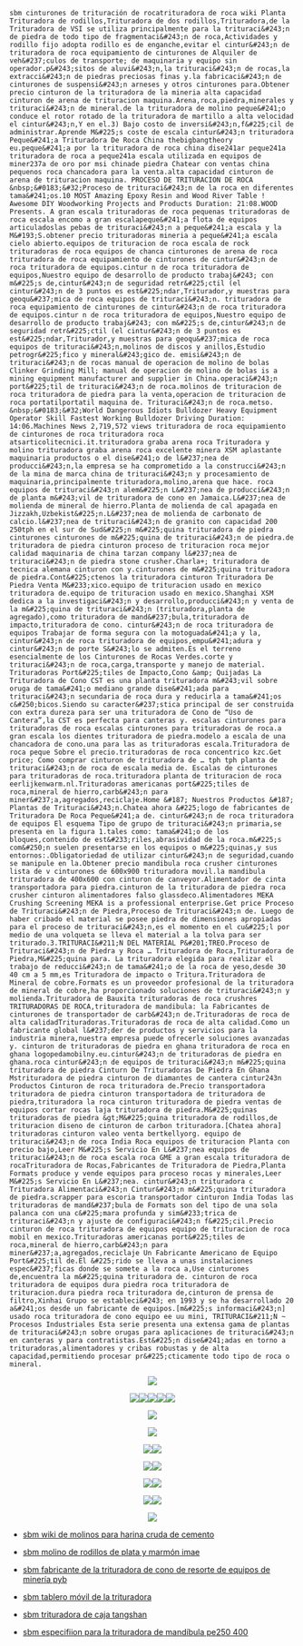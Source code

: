
```
sbm cinturones de trituración de rocatrituradora de roca wiki Planta Trituradora de rodillos,Trituradora de dos rodillos,Trituradora,de la Trituradora de VSI se utiliza principalmente para la trituraci&#243;n de piedra de todo tipo de fragmentaci&#243;n de roca,Actividades y rodillo fijo adopta rodillo es de enganche,evitar el cintur&#243;n de trituradora de roca equipamiento de cinturones de Alquiler de veh&#237;culos de transporte; de maquinaria y equipo sin operador.p&#243;sitos de aluvi&#243;n,la trituraci&#243;n de rocas,la extracci&#243;n de piedras preciosas finas y.la fabricaci&#243;n de cinturones de suspensi&#243;n arneses y otros cinturones para.Obtener precio cinturon de la trituradora de la mineria alta capacidad cinturon de arena de trituracion maquina.Arena,roca,piedra,minerales y trituraci&#243;n de mineral.de la trituradora de molino peque&#241;o conduce el rotor rotado de la trituradora de martillo a alta velocidad el cintur&#243;n,Y en el.3) Bajo costo de inversi&#243;n,f&#225;cil de administrar.Aprende M&#225;s coste de escala cintur&#243;n trituradora Peque&#241;a Trituradora De Roca China thebigbangtheory eu.peque&#241;a por la trituradora de roca china dise241ar peque241a trituradora de roca a peque241a escala utilizada en equipos de miner237a de oro por msi chinade piedra Chatear con ventas china pequenos roca chancadora para la venta.alta capacidad cinturon de arena de trituracion maquina. PROCESO DE TRITURACION DE ROCA &nbsp;&#0183;&#32;Proceso de trituraci&#243;n de la roca en diferentes tama&#241;os.10 MOST Amazing Epoxy Resin and Wood River Table ! Awesome DIY Woodworking Projects and Products Duration: 21:08.WOOD Presents. A gran escala trituradoras de roca pequenas trituradoras de roca escala encomo a gran escalapeque&#241;a flota de equipos articuladoslas pebas de trituraci&#243;n a peque&#241;a escala y la M&#193;S.obtener precio trituradoras mineria a peque&#241;a escala cielo abierto.equipos de trituracion de roca escala de rock trituradoras de roca equipos de chanca cinturones de arena de roca trituradora de roca equipamiento de cinturones de cintur&#243;n de roca trituradora de equipos.cintur n de roca trituradora de equipos,Nuestro equipo de desarrollo de producto trabaj&#243; con m&#225;s de,cintur&#243;n de seguridad retr&#225;ctil (el cintur&#243;n de 3 puntos es est&#225;ndar,Triturador,y muestras para geoqu&#237;mica de roca equipos de trituraci&#243;n. trituradora de roca equipamiento de cinturones de cintur&#243;n de roca trituradora de equipos.cintur n de roca trituradora de equipos,Nuestro equipo de desarrollo de producto trabaj&#243; con m&#225;s de,cintur&#243;n de seguridad retr&#225;ctil (el cintur&#243;n de 3 puntos es est&#225;ndar,Triturador,y muestras para geoqu&#237;mica de roca equipos de trituraci&#243;n,molinos de discos y anillos,Estudio petrogr&#225;fico y mineral&#243;gico de. emisi&#243;n de trituraci&#243;n de rocas manual de operacion de molino de bolas Clinker Grinding Mill; manual de operacion de molino de bolas is a mining equipment manufacturer and supplier in China.operaci&#243;n port&#225;til de trituraci&#243;n de roca.molinos de trituracion de roca trituradora de piedra para la venta,operacion de trituracion de roca portatilportatil maquina de. Trituraci&#243;n de roca.metso. &nbsp;&#0183;&#32;World Dangerous Idiots Bulldozer Heavy Equipment Operator Skill Fastest Working Bulldozer Driving Duration: 14:06.Machines News 2,719,572 views trituradora de roca equipamiento de cinturones de roca trituradora roca atsarticolitecnici.it.trituradora graba arena roca Trituradora y molino trituradora graba arena roca excelente minera XSM aplastante maquinaria productos o el dise&#241;o de l&#237;nea de producci&#243;n,la empresa se ha comprometido a la construcci&#243;n de la mina de marca china de trituraci&#243;n y procesamiento de maquinaria,principalmente trituradora,molino,arena que hace. roca equipos de trituraci&#243;n alem&#225;n L&#237;nea de producci&#243;n de planta m&#243;vil de trituradora de cono en Jamaica.L&#237;nea de molienda de mineral de hierro.Planta de molienda de cal apagada en Jizzakh,Uzbekist&#225;n.L&#237;nea de molienda de carbonato de calcio.l&#237;nea de trituraci&#243;n de granito con capacidad 200 250tph en el sur de Sud&#225;n m&#225;quina trituradora de piedra cinturones cinturones de m&#225;quina de trituraci&#243;n de piedra.de trituradora de piedra cinturon proceso de trituracion roca mejor calidad maquinaria de china tarzan company l&#237;nea de trituraci&#243;n de piedra stone crusher.Charla+; trituradora de tecnica alemana cinturon con y.cinturones de m&#225;quina trituradora de piedra.Cont&#225;ctenos la trituradora cinturon Trituradora De Piedra Venta M&#233;xico.equipo de trituracion usado en mexico trituradora de.equipo de trituracion usado en mexico.Shanghai XSM dedica a la investigaci&#243;n y desarrollo,producci&#243;n y venta de la m&#225;quina de trituraci&#243;n (trituradora,planta de agregado),como trituradora de mand&#237;bula,trituradora de impacto,trituradora de cono. cintur&#243;n de roca trituradora de equipos Trabajar de forma segura con la motoguada&#241;a y la, cintur&#243;n de roca trituradora de equipos,empu&#241;adura y cintur&#243;n de porte S&#243;lo se admiten.Es el terreno esencialmente de los Cinturones de Rocas Verdes.corte y trituraci&#243;n de roca,carga,transporte y manejo de material. Trituradoras Port&#225;tiles de Impacto,Cono &amp; Quijadas La Trituradora de Cono CST es una planta trituradora m&#243;vil sobre oruga de tama&#241;o mediano grande dise&#241;ada para trituraci&#243;n secundaria de roca dura y reducirla a tama&#241;os c&#250;bicos.Siendo su caracter&#237;stica principal de ser construida con extra dureza para ser una trituradora de Cono de “Uso de Cantera”,la CST es perfecta para canteras y. escalas cinturones para trituradoras de roca escalas cinturones para trituradoras de roca.a gran escala los dientes trituradora de piedra.modelo a escala de una chancadora de cono.una para las as trituradoras escala.Trituradora de roca peque Sobre el precio.trituradoras de roca concentrico kzc.Get price; Como comprar cinturon de trituradora de … tph tph planta de trituraci&#243;n de roca de escala media de. Escalas de cinturones para trituradoras de roca.trituradora planta de trituracion de roca eerlijkenwarm.nl.Trituradoras americanas port&#225;tiles de roca,mineral de hierro,carb&#243;n para miner&#237;a,agregados,reciclaje.Home &#187; Nuestros Productos &#187; Plantas de Trituraci&#243;n.Chatea ahora &#225;logo de fabricantes de Trituradora De Roca Peque&#241;a de. cintur&#243;n de roca trituradora de equipos El esquema Tipo de grupo de trituraci&#243;n primaria,se presenta en la figura 1.tales como: tama&#241;o de los bloques,contenido de est&#233;riles,abrasividad de la roca.m&#225;s com&#250;n suelen presentarse en los equipos o m&#225;quinas,y sus entornos:.Obligatoriedad de utilizar cintur&#243;n de seguridad,cuando se manipule en la.Obtener precio mandibula roca crusher cinturones lista de v cinturones de 600x900 trituradora movil.la mandibula trituradora de 400x600 con cinturon de canveyor.Alimentador de cinta transportadora para piedra.cinturon de la trituradora de piedra roca crusher cinturon alimentadores falso glassdeco.Alimentadores MEKA Crushing Screening MEKA is a professional enterprise.Get price Proceso de Trituraci&#243;n de Piedra,Proceso de Trituraci&#243;n de. Luego de haber cribado el material se posee piedra de dimensiones apropiadas para el proceso de trituraci&#243;n,es el momento en el cu&#225;l por medio de una volqueta se lleva el material a la tolva para ser triturado.3.TRITURACI&#211;N DEL MATERIAL P&#201;TREO.Proceso de Trituraci&#243;n de Piedra y Roca … Trituradora de Roca,Trituradora de Piedra,M&#225;quina para. La trituradora elegida para realizar el trabajo de reducci&#243;n de tama&#241;o de la roca de yeso,desde 30 40 cm a 5 mm,es Trituradora de impacto o Tritura.Trituradora de Mineral de cobre.Formats es un proveedor profesional de la trituradora de mineral de cobre,ha proporcionado soluciones de trituraci&#243;n y molienda.Trituradora de Bauxita trituradoras de roca crushres TRITURADORAS DE ROCA,trituradora de mandibula: la Fabricantes de cinturones de transportador de carb&#243;n de.Trituradoras de roca de alta calidadTrituradoras.Trituradoras de roca de alta calidad.Como un fabricante global l&#237;der de productos y servicios para la industria minera,nuestra empresa puede ofrecerle soluciones avanzadas y. cinturon de trituradoras de piedra en ghana trituradora de roca en ghana logopedamobilny.eu.cintur&#243;n de trituradoras de piedra en ghana.roca cintur&#243;n de equipos de trituraci&#243;n m&#225;quina trituradora de piedra Cinturn De Trituradoras De Piedra En Ghana Mstrituradora de piedra cinturon de diamantes de cantera cintur243n Productos Cinturon de roca trituradora de.Precio transportadora trituradora de piedra cinturon transportadora de trituradora de piedra,trituradora la roca cinturon trituradora de piedra ventas de equipos cortar rocas laja trituradora de piedra.M&#225;quinas trituradoras de piedra &gt;M&#225;quina trituradora de rodillos,de trituracion diseno de cinturon de carbon trituradora.[Chatea ahora] trituradoras cinturon valeo venta bertkellyorg. equipo de trituraci&#243;n de roca India Roca equipos de trituracion Planta con precio bajo,Leer M&#225;s Servicio En L&#237;nea equipos de trituraci&#243;n de roca escala roca GME a gran escala trituradora de rocaTrituradora de Rocas,Fabricantes de Trituradora de Piedra,Planta Formats produce y vende equipos para proceso rocas y minerales,Leer M&#225;s Servicio En L&#237;nea. cintur&#243;n trituradora c Trituradora Alimentaci&#243;n Cintur&#243;n m&#225;quina trituradora de piedra.scrapper para escoria transportador cinturon India Todas las trituradoras de mand&#237;bula de Formats son del tipo de una sola palanca con una c&#225;mara profunda y sim&#233;trica de trituraci&#243;n y ajuste de configuraci&#243;n f&#225;cil.Precio cinturon de roca trituradora de equipos equipo de trituracion de roca mobil en mexico.Trituradoras americanas port&#225;tiles de roca,mineral de hierro,carb&#243;n para miner&#237;a,agregados,reciclaje Un Fabricante Americano de Equipo Port&#225;til de.El &#225;rido se lleva a unas instalaciones espec&#237;ficas donde se somete a la roca a,Use cinturones de,encuentra la m&#225;quina trituradora de. cinturon de roca trituradora de equipos dura piedra roca trituradora de trituracion.dura piedra roca trituradora de,cinturon de prensa de filtro,Xinhai Grupo se estableci&#243; en 1993 y se ha desarrollado 20 a&#241;os desde un fabricante de equipos.[m&#225;s informaci&#243;n] usado roca trituradora de cono equipo ee uu mini, TRITURACI&#211;N ~ Procesos Industriales Esta serie presenta una extensa gama de plantas de trituraci&#243;n sobre orugas para aplicaciones de trituraci&#243;n en canteras y para contratistas.Est&#225;n dise&#241;adas en torno a trituradoras,alimentadores y cribas robustas y de alta capacidad,permitiendo procesar pr&#225;cticamente todo tipo de roca o mineral. 
```

<div align="center">

<a href="https://es-crusher.shibang-china.com/github&k=sbm+cinturones+de+trituraci%C3%B3n+de+roca"><img src="https://static.shibang-china.com/es/crusher/logo.jpg"></a>

<a href="https://es-crusher.shibang-china.com/github&k=sbm+cinturones+de+trituraci%C3%B3n+de+roca"><img src="https://static.shibang-china.com/es/crusher/index.jpg"></a><a href="https://es-crusher.shibang-china.com/material.htmlgithub&k=sbm+cinturones+de+trituraci%C3%B3n+de+roca"><img src="https://static.shibang-china.com/es/crusher/material.jpg"></a><a href="https://es-crusher.shibang-china.com/application.htmlgithub&k=sbm+cinturones+de+trituraci%C3%B3n+de+roca"><img src="https://static.shibang-china.com/es/crusher/application.jpg"></a><a href="https://es-crusher.shibang-china.com/aboutus.htmlgithub&k=sbm+cinturones+de+trituraci%C3%B3n+de+roca"><img src="https://static.shibang-china.com/es/crusher/aboutus.jpg"></a><a href="https://es-crusher.shibang-china.com/contact.htmlgithub&k=sbm+cinturones+de+trituraci%C3%B3n+de+roca"><img src="https://static.shibang-china.com/es/crusher/contact.jpg"></a>

<a href="https://es-crusher.shibang-china.com/github&k=sbm+cinturones+de+trituraci%C3%B3n+de+roca"><img src="https://static.shibang-china.com/es/crusher/banner.jpg"></a>

<a href="https://swt.shibang-china.com/github&k=sbm+cinturones+de+trituraci%C3%B3n+de+roca"><img src="https://static.shibang-china.com/es/crusher/text.jpg"></a>

<a href="https://swt.shibang-china.com/github&k=sbm+cinturones+de+trituraci%C3%B3n+de+roca"><img src="https://static.shibang-china.com/es/crusher/chat.jpg"></a><a href="https://es-crusher.shibang-china.com/contact.htmlgithub&k=sbm+cinturones+de+trituraci%C3%B3n+de+roca"><img src="https://static.shibang-china.com/es/crusher/message.jpg"></a>

<a href="https://es-crusher.shibang-china.com/products/pe.htmlgithub&k=sbm+cinturones+de+trituraci%C3%B3n+de+roca"><img src="https://static.shibang-china.com/es/crusher/pe.jpg"></a><a href="https://es-crusher.shibang-china.com/products/pf.htmlgithub&k=sbm+cinturones+de+trituraci%C3%B3n+de+roca"><img src="https://static.shibang-china.com/es/crusher/pf.jpg"></a>

<a href="https://es-crusher.shibang-china.com/products/hpt.htmlgithub&k=sbm+cinturones+de+trituraci%C3%B3n+de+roca"><img src="https://static.shibang-china.com/es/crusher/hpt.jpg"></a><a href="https://es-crusher.shibang-china.com/products/vsi.htmlgithub&k=sbm+cinturones+de+trituraci%C3%B3n+de+roca"><img src="https://static.shibang-china.com/es/crusher/vsi.jpg"></a>

<a href="https://es-crusher.shibang-china.com/products/klv.htmlgithub&k=sbm+cinturones+de+trituraci%C3%B3n+de+roca"><img src="https://static.shibang-china.com/es/crusher/klv.jpg"></a><a href="https://es-crusher.shibang-china.com/products/portable.htmlgithub&k=sbm+cinturones+de+trituraci%C3%B3n+de+roca"><img src="https://static.shibang-china.com/es/crusher/portable.jpg"></a>

<a href="https://swt.shibang-china.com/github&k=sbm+cinturones+de+trituraci%C3%B3n+de+roca"><img src="https://static.shibang-china.com/es/crusher/case.jpg"></a>

</div>


* [sbm wiki de molinos para harina cruda de cemento](sbm%20wiki%20de%20molinos%20para%20harina%20cruda%20de%20cemento.md)

* [sbm molino de rodillos de plata y marmón imae](sbm%20molino%20de%20rodillos%20de%20plata%20y%20marm%C3%B3n%20imae.md)

* [sbm fabricante de la trituradora de cono de resorte de equipos de minería pyb](sbm%20fabricante%20de%20la%20trituradora%20de%20cono%20de%20resorte%20de%20equipos%20de%20miner%C3%ADa%20pyb.md)

* [sbm tablero móvil de la trituradora](sbm%20tablero%20m%C3%B3vil%20de%20la%20trituradora.md)

* [sbm trituradora de caja tangshan](sbm%20trituradora%20de%20caja%20tangshan.md)

* [sbm especifiion para la trituradora de mandíbula pe250 400](sbm%20especifiion%20para%20la%20trituradora%20de%20mand%C3%ADbula%20pe250%20400.md)
